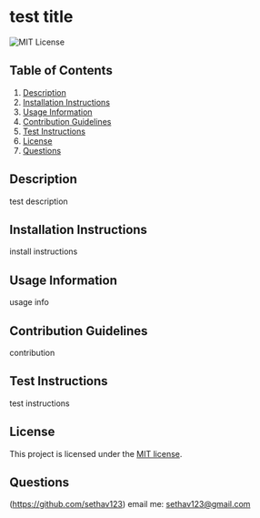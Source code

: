 
# test title

![MIT License](https://img.shields.io/badge/License-MIT-yellow.svg)

## Table of Contents

1. [Description](#description)
2. [Installation Instructions](#installation-instructions)
3. [Usage Information](#usage-information)
4. [Contribution Guidelines](#contribution-guidelines)
5. [Test Instructions](#test-instructions)
6. [License](#license)
7. [Questions](#questions)

## Description
test description

## Installation Instructions
install instructions

## Usage Information
usage info

## Contribution Guidelines
contribution

## Test Instructions
test instructions

## License
This project is licensed under the [MIT license](https://opensource.org/licenses/MIT).

## Questions
(https://github.com/sethav123)
email me: sethav123@gmail.com

